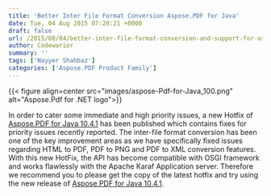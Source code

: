 ```yaml
---
title: 'Better Inter File Format Conversion Aspose.PDF for Java'
date: Tue, 04 Aug 2015 07:28:21 +0000
draft: false
url: /2015/08/04/better-inter-file-format-conversion-and-support-for-osgi-framework-with-aspose.pdf-for-java-10.4.1/
author: Codewarior
summary: ''
tags: ['Nayyer Shahbaz']
categories: ['Aspose.PDF Product Family']
---
```




{{< figure align=center src="images/aspose-Pdf-for-Java_100.png" alt="Aspose.Pdf for .NET logo">}}


In order to cater some immediate and high priority issues, a new Hotfix of [Aspose.PDF for Java 10.4.1][1] has been published which contains fixes for priority issues recently reported. The inter-file format conversion has been one of the key improvement areas as we have specifically fixed issues regarding HTML to PDF, PDF to PNG and PDF to XML conversion features. With this new HotFix, the API has become compatible with OSGI framework and works flawlessly with the Apache Karaf Application server. Therefore we recommend you to please get the copy of the latest hotfix and try using the new release of [Aspose.PDF for Java 10.4.1][2].




[1]: https://downloads.aspose.com/pdf/java
[2]: https://downloads.aspose.com/pdf/java




